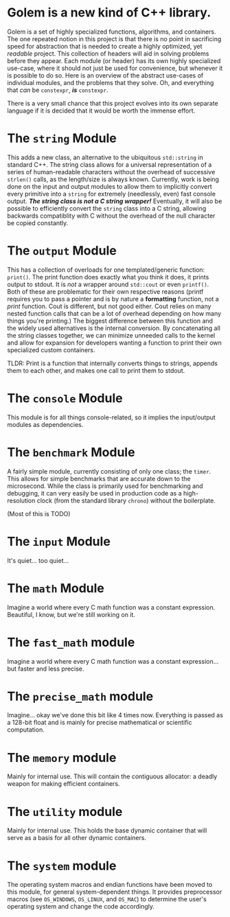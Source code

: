 # Golem is a new kind of C++ library.

Golem is a set of highly specialized functions, algorithms, and containers. The one repeated notion in this project is that there is no point in sacrificing speed for abstraction that is needed to create a highly optimized, yet *readable* project.
This collection of headers will aid in solving problems before they appear. Each module (or header) has its own highly specialized use-case, where it should not just be used for convenience, but whenever it is possible to do so.
Here is an overview of the abstract use-cases of individual modules, and the problems that they solve. Oh, and everything that *can* be `constexpr`, ***is*** `constexpr`.  

There is a very small chance that this project evolves into its own separate language if it is decided that it would be worth the immense effort.

# The `string` Module

This adds a new class, an alternative to the ubiquitous `std::string` in standard C++. The string class allows for a universal representation of a series of human-readable characters without the overhead of successive `strlen()` calls,
as the length/size is always known. Currently, work is being done on the input and output modules to allow them to implicitly convert every primitive into a `string` for extremely (needlessly, even) fast console output.
***The string class is not a C string wrapper!*** Eventually, it will also be possible to efficiently convert the `string` class into a C string, allowing backwards compatiblity with C without the overhead of the null character be copied constantly.

# The `output` Module

This has a collection of overloads for one templated/generic function: `print()`. The print function does exactly what you think it does, it prints output to stdout. It is *not* a wrapper around `std::cout` or even `printf()`.
Both of these are problematic for their own respective reasons (printf requires you to pass a pointer and is by nature a **formatting** function, not a *print* function. Cout is different, but not good either. Cout relies on many nested function calls that can
be a lot of overhead depending on how many things you're printing.) The biggest difference between this function and the widely used alternatives is the internal conversion. By concatenating all the string classes together, 
we can minimize unneeded calls to the kernel and allow for expansion for developers wanting a function to print their own specialized custom containers.  

TLDR: Print is a function that internally converts things to strings, appends them to each other, and makes one call to print them to stdout.

# The `console` Module

This module is for all things console-related, so it implies the input/output modules as dependencies. 

# The `benchmark` Module

A fairly simple module, currently consisting of only one class; the `timer`. This allows for simple benchmarks that are accurate down to the microsecond. While the class is primarily used for benchmarking and debugging, it can very easily
be used in production code as a high-resolution clock (from the standard library `chrono`) without the boilerplate.

(Most of this is TODO)

# The `input` Module

It's quiet... too quiet...

# The `math` Module

Imagine a world where every C math function was a constant expression. Beautiful, I know, but we're still working on it.

# The `fast_math` module

Imagine a world where every C math function was a constant expression... but faster and less precise.

# The `precise_math` module

Imagine... okay we've done this bit like 4 times now. Everything is passed as a 128-bit float and is mainly for precise mathematical or scientific computation.

# The `memory` module

Mainly for internal use. This will contain the contiguous allocator: a deadly weapon for making efficient containers.

# The `utility` module

Mainly for internal use. This holds the base dynamic container that will serve as a basis for all other dynamic containers.

# The `system` module

The operating system macros and endian functions have been moved to this module, for general system-dependent things. It provides preprocessor macros (see `OS_WINDOWS`, `OS_LINUX`, and `OS_MAC`) to determine the user's operating system and change the code accordingly.
